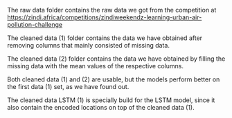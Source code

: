 The raw data folder contains the raw data we got from the competition at https://zindi.africa/competitions/zindiweekendz-learning-urban-air-pollution-challenge

The cleaned data (1) folder contains the data we have obtained after removing columns that mainly consisted of missing data.

The cleaned data (2) folder contains the data we have obtained by filling the missing data with the mean values of the respective columns.

Both cleaned data (1) and (2) are usable, but the models perform better on the first data (1) set, as we have found out. 

The cleaned data LSTM (1) is specially build for the LSTM model, since it also contain the encoded locations on top of the cleaned data (1).